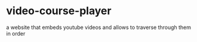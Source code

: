 # video-course-player
a website that embeds youtube videos and allows to traverse through them in order 
